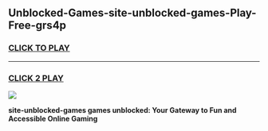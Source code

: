 
## Unblocked-Games-site-unblocked-games-Play-Free-grs4p
<h3>
<a href="https://premium76.site?title=site-unblocked-games&ref=22A">CLICK TO PLAY</a></h3>
<hr>

<h3>
<a href="https://premium76.site?title=site-unblocked-games&ref=22A">CLICK 2 PLAY</a>
  
</h3>

<a href="https://premium76.site?title=site-unblocked-games&ref=22A"><img src="https://clearcache.store/games.png"></a>


**site-unblocked-games games unblocked: Your Gateway to Fun and Accessible Online Gaming**
